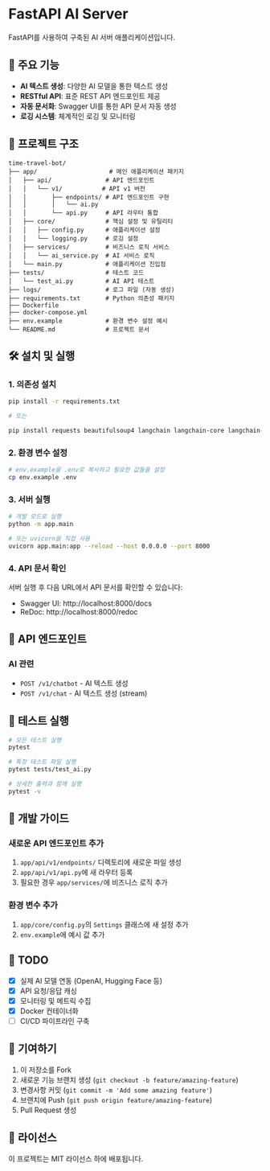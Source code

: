 # FastAPI AI Server

FastAPI를 사용하여 구축된 AI 서버 애플리케이션입니다.

## 🚀 주요 기능

- **AI 텍스트 생성**: 다양한 AI 모델을 통한 텍스트 생성
- **RESTful API**: 표준 REST API 엔드포인트 제공
- **자동 문서화**: Swagger UI를 통한 API 문서 자동 생성
- **로깅 시스템**: 체계적인 로깅 및 모니터링

## 📁 프로젝트 구조

```
time-travel-bot/
├── app/                    # 메인 애플리케이션 패키지
│   ├── api/               # API 엔드포인트
│   │   └── v1/           # API v1 버전
│   │       ├── endpoints/ # API 엔드포인트 구현
│   │       │   └── ai.py
│   │       └── api.py     # API 라우터 통합
│   ├── core/              # 핵심 설정 및 유틸리티
│   │   ├── config.py      # 애플리케이션 설정
│   │   └── logging.py     # 로깅 설정
│   ├── services/          # 비즈니스 로직 서비스
│   │   └── ai_service.py  # AI 서비스 로직
│   └── main.py            # 애플리케이션 진입점
├── tests/                 # 테스트 코드
│   └── test_ai.py         # AI API 테스트
├── logs/                  # 로그 파일 (자동 생성)
├── requirements.txt       # Python 의존성 패키지
├── Dockerfile             
├── docker-compose.yml
├── env.example            # 환경 변수 설정 예시
└── README.md              # 프로젝트 문서
```

## 🛠️ 설치 및 실행

### 1. 의존성 설치

```bash
pip install -r requirements.txt

# 또는

pip install requests beautifulsoup4 langchain langchain-core langchain-community langchain-chroma langchain-huggingface langchain-tavily langchain-openai langchain-upstage langgraph sentence-transformers pyowm faiss-cpu langgraph-checkpoint-sqlite aiosqlite
```

### 2. 환경 변수 설정

```bash
# env.example을 .env로 복사하고 필요한 값들을 설정
cp env.example .env
```

### 3. 서버 실행

```bash
# 개발 모드로 실행
python -m app.main

# 또는 uvicorn을 직접 사용
uvicorn app.main:app --reload --host 0.0.0.0 --port 8000
```

### 4. API 문서 확인

서버 실행 후 다음 URL에서 API 문서를 확인할 수 있습니다:
- Swagger UI: http://localhost:8000/docs
- ReDoc: http://localhost:8000/redoc

## 🔌 API 엔드포인트

### AI 관련
- `POST /v1/chatbot` - AI 텍스트 생성
- `POST /v1/chat` - AI 텍스트 생성 (stream)

## 🧪 테스트 실행

```bash
# 모든 테스트 실행
pytest

# 특정 테스트 파일 실행
pytest tests/test_ai.py

# 상세한 출력과 함께 실행
pytest -v
```

## 🔧 개발 가이드

### 새로운 API 엔드포인트 추가

1. `app/api/v1/endpoints/` 디렉토리에 새로운 파일 생성
2. `app/api/v1/api.py`에 새 라우터 등록
3. 필요한 경우 `app/services/`에 비즈니스 로직 추가

### 환경 변수 추가

1. `app/core/config.py`의 `Settings` 클래스에 새 설정 추가
2. `env.example`에 예시 값 추가

## 📝 TODO

- [x] 실제 AI 모델 연동 (OpenAI, Hugging Face 등)
- [x] API 요청/응답 캐싱
- [x] 모니터링 및 메트릭 수집
- [x] Docker 컨테이너화
- [ ] CI/CD 파이프라인 구축

## 🤝 기여하기

1. 이 저장소를 Fork
2. 새로운 기능 브랜치 생성 (`git checkout -b feature/amazing-feature`)
3. 변경사항 커밋 (`git commit -m 'Add some amazing feature'`)
4. 브랜치에 Push (`git push origin feature/amazing-feature`)
5. Pull Request 생성

## 📄 라이선스

이 프로젝트는 MIT 라이선스 하에 배포됩니다.

